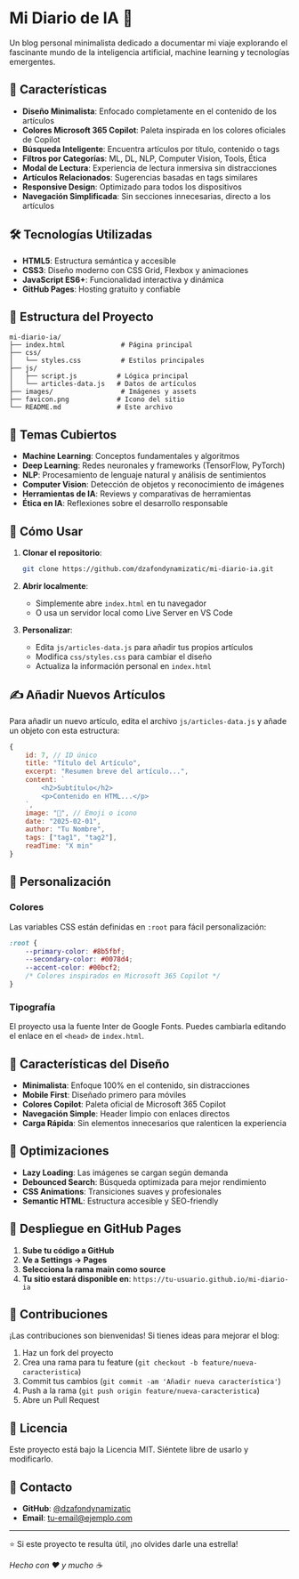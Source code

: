# Mi Diario de IA 🤖

Un blog personal minimalista dedicado a documentar mi viaje explorando el fascinante mundo de la inteligencia artificial, machine learning y tecnologías emergentes.

## 🚀 Características

- **Diseño Minimalista**: Enfocado completamente en el contenido de los artículos
- **Colores Microsoft 365 Copilot**: Paleta inspirada en los colores oficiales de Copilot
- **Búsqueda Inteligente**: Encuentra artículos por título, contenido o tags
- **Filtros por Categorías**: ML, DL, NLP, Computer Vision, Tools, Ética
- **Modal de Lectura**: Experiencia de lectura inmersiva sin distracciones
- **Artículos Relacionados**: Sugerencias basadas en tags similares
- **Responsive Design**: Optimizado para todos los dispositivos
- **Navegación Simplificada**: Sin secciones innecesarias, directo a los artículos

## 🛠️ Tecnologías Utilizadas

- **HTML5**: Estructura semántica y accesible
- **CSS3**: Diseño moderno con CSS Grid, Flexbox y animaciones
- **JavaScript ES6+**: Funcionalidad interactiva y dinámica
- **GitHub Pages**: Hosting gratuito y confiable

## 📁 Estructura del Proyecto

```
mi-diario-ia/
├── index.html              # Página principal
├── css/
│   └── styles.css          # Estilos principales
├── js/
│   ├── script.js          # Lógica principal
│   └── articles-data.js   # Datos de artículos
├── images/                 # Imágenes y assets
├── favicon.png            # Icono del sitio
└── README.md              # Este archivo
```

## 🎯 Temas Cubiertos

- **Machine Learning**: Conceptos fundamentales y algoritmos
- **Deep Learning**: Redes neuronales y frameworks (TensorFlow, PyTorch)
- **NLP**: Procesamiento de lenguaje natural y análisis de sentimientos
- **Computer Vision**: Detección de objetos y reconocimiento de imágenes
- **Herramientas de IA**: Reviews y comparativas de herramientas
- **Ética en IA**: Reflexiones sobre el desarrollo responsable

## 🚀 Cómo Usar

1. **Clonar el repositorio**:
   ```bash
   git clone https://github.com/dzafondynamizatic/mi-diario-ia.git
   ```

2. **Abrir localmente**:
   - Simplemente abre `index.html` en tu navegador
   - O usa un servidor local como Live Server en VS Code

3. **Personalizar**:
   - Edita `js/articles-data.js` para añadir tus propios artículos
   - Modifica `css/styles.css` para cambiar el diseño
   - Actualiza la información personal en `index.html`

## ✍️ Añadir Nuevos Artículos

Para añadir un nuevo artículo, edita el archivo `js/articles-data.js` y añade un objeto con esta estructura:

```javascript
{
    id: 7, // ID único
    title: "Título del Artículo",
    excerpt: "Resumen breve del artículo...",
    content: `
        <h2>Subtítulo</h2>
        <p>Contenido en HTML...</p>
    `,
    image: "🔬", // Emoji o icono
    date: "2025-02-01",
    author: "Tu Nombre",
    tags: ["tag1", "tag2"],
    readTime: "X min"
}
```

## 🎨 Personalización

### Colores
Las variables CSS están definidas en `:root` para fácil personalización:

```css
:root {
    --primary-color: #8b5fbf;
    --secondary-color: #0078d4;
    --accent-color: #00bcf2;
    /* Colores inspirados en Microsoft 365 Copilot */
}
```

### Tipografía
El proyecto usa la fuente Inter de Google Fonts. Puedes cambiarla editando el enlace en el `<head>` de `index.html`.

## 📱 Características del Diseño

- **Minimalista**: Enfoque 100% en el contenido, sin distracciones
- **Mobile First**: Diseñado primero para móviles
- **Colores Copilot**: Paleta oficial de Microsoft 365 Copilot
- **Navegación Simple**: Header limpio con enlaces directos
- **Carga Rápida**: Sin elementos innecesarios que ralenticen la experiencia

## 🔧 Optimizaciones

- **Lazy Loading**: Las imágenes se cargan según demanda
- **Debounced Search**: Búsqueda optimizada para mejor rendimiento
- **CSS Animations**: Transiciones suaves y profesionales
- **Semantic HTML**: Estructura accesible y SEO-friendly

## 🚀 Despliegue en GitHub Pages

1. **Sube tu código a GitHub**
2. **Ve a Settings → Pages**
3. **Selecciona la rama main como source**
4. **Tu sitio estará disponible en**: `https://tu-usuario.github.io/mi-diario-ia`

## 🤝 Contribuciones

¡Las contribuciones son bienvenidas! Si tienes ideas para mejorar el blog:

1. Haz un fork del proyecto
2. Crea una rama para tu feature (`git checkout -b feature/nueva-caracteristica`)
3. Commit tus cambios (`git commit -am 'Añadir nueva característica'`)
4. Push a la rama (`git push origin feature/nueva-caracteristica`)
5. Abre un Pull Request

## 📄 Licencia

Este proyecto está bajo la Licencia MIT. Siéntete libre de usarlo y modificarlo.

## 📧 Contacto

- **GitHub**: [@dzafondynamizatic](https://github.com/dzafondynamizatic)
- **Email**: tu-email@ejemplo.com

---

⭐ Si este proyecto te resulta útil, ¡no olvides darle una estrella!

*Hecho con ❤️ y mucho ☕*

